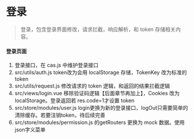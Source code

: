 # 登录

> 登录，包含登录界面修改，请求拦截，响应解析，和 token 存储相关内容。

#### 登录页面
1. 登录接口，在 cas.js 中维护登录接口
2. src/utils/auth.js token改为会用 localStorage 存储，TokenKey 改为标准的 token
3. src/utils/request.js 修改请求的 token 逻辑，和返回的结果拦截逻辑
4. src/views/login.vue 移除验证码逻辑【后面章节再加上】，Cookies 改为 localStorage。登录返回若 res.code=1才设置 token
5. src/store/modules/user.js login更换为新的登录接口，logOut只需要简单的清除缓存。若要注销token，待后续完善
6. src/store/modules/permission.js 的getRouters 更换为 mock 数据。使用json字义菜单

